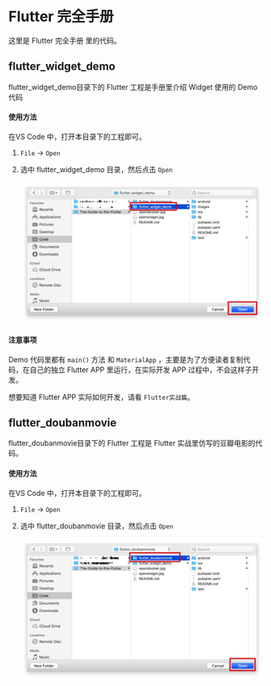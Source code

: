 # Flutter 完全手册

这里是 Flutter 完全手册 里的代码。



## flutter_widget_demo 

flutter_widget_demo目录下的 Flutter 工程是手册里介绍 Widget 使用的 Demo 代码

#### 使用方法

在VS Code 中，打开本目录下的工程即可。

1. `File` -> `Open`

2. 选中 flutter_widget_demo 目录，然后点击 `Open`

   ![open](openwidget.jpg)

####  注意事项

 Demo 代码里都有 `main()` 方法 和 `MaterialApp` ，主要是为了方便读者复制代码，在自己的独立 Flutter APP 里运行，在实际开发 APP 过程中，不会这样子开发。



想要知道 Flutter APP 实际如何开发，请看 `Flutter实战篇`。

## flutter_doubanmovie 

flutter_doubanmovie目录下的 Flutter 工程是 Flutter 实战里仿写的豆瓣电影的代码。

#### 使用方法

在VS Code 中，打开本目录下的工程即可。

1. `File` -> `Open`

2. 选中 flutter_doubanmovie 目录，然后点击 `Open`

   ![open](opendouban.jpg)  
